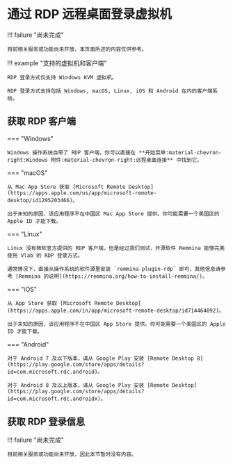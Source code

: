 # 通过 RDP 远程桌面登录虚拟机

!!! failure "尚未完成"

    目前相关服务或功能尚未开放，本页面所述的内容仅供参考。

!!! example "支持的虚拟机和客户端"

    RDP 登录方式仅支持 Windows KVM 虚拟机。

    RDP 登录方式支持包括 Windows, macOS, Linux, iOS 和 Android 在内的客户端系统。

## 获取 RDP 客户端

=== "Windows"

    Windows 操作系统自带了 RDP 客户端，你可以直接在 **开始菜单:material-chevron-right:Windows 附件:material-chevron-right:远程桌面连接** 中找到它。

=== "macOS"

    从 Mac App Store 获取 [Microsoft Remote Desktop](https://apps.apple.com/us/app/microsoft-remote-desktop/id1295203466)。

    出于未知的原因，该应用程序不在中国区 Mac App Store 提供。你可能需要一个美国区的 Apple ID 才能下载。

=== "Linux"

    Linux 没有微软官方提供的 RDP 客户端，但是经过我们测试，开源软件 Remmina 能够完美使用 Vlab 的 RDP 登录方式。

    通常情况下，直接从操作系统的软件源里安装 `remmina-plugin-rdp` 即可，其他信息请参考 [Remmina 的说明](https://remmina.org/how-to-install-remmina/)。

=== "iOS"

    从 App Store 获取 [Microsoft Remote Desktop](https://apps.apple.com/in/app/microsoft-remote-desktop/id714464092)。

    出于未知的原因，该应用程序不在中国区 App Store 提供。你可能需要一个美国区的 Apple ID 才能下载。

=== "Android"

    对于 Android 7 及以下版本，请从 Google Play 安装 [Remote Desktop 8](https://play.google.com/store/apps/details?id=com.microsoft.rdc.android)。

    对于 Android 8 及以上版本，请从 Google Play 安装 [Remote Desktop](https://play.google.com/store/apps/details?id=com.microsoft.rdc.androidx)。

## 获取 RDP 登录信息

!!! failure "尚未完成"

    目前相关服务或功能尚未开放，因此本节暂时没有内容。
